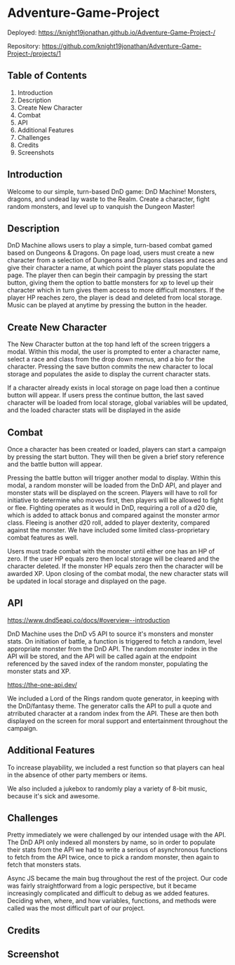 # Adventure-Game-Project
Deployed:
https://knight19jonathan.github.io/Adventure-Game-Project-/

Repository:
https://github.com/knight19jonathan/Adventure-Game-Project-/projects/1
## Table of Contents
1. Introduction
2. Description
3. Create New Character
4. Combat
5. API
6. Additional Features
7. Challenges
8. Credits
9. Screenshots

## Introduction

Welcome to our simple, turn-based DnD game: DnD Machine!  Monsters, dragons, and undead lay waste to the Realm.  Create a character, fight random monsters, and level up to vanquish the Dungeon Master!  

## Description
DnD Machine allows users to play a simple, turn-based combat gamed based on Dungeons & Dragons.  On page load, users must create a new character from a selection of Dungeons and Dragons classes and races and give their character a name, at which point the player stats populate the page.  The player then can begin their campagin by pressing the start button, giving them the option to battle monsters for xp to level up their character which in turn gives them access to more difficult monsters.  If the player HP reaches zero, the player is dead and deleted from local storage.  Music can be played at anytime by pressing the button in the header.

## Create New Character
The New Character button at the top hand left of the screen triggers a modal.  Within this modal, the user is prompted to enter a character name, select a race and class from the drop down menus, and a bio for the character.  Pressing the save button commits the new character to local storage and populates the aside to display the current character stats.

If a character already exists in local storage on page load then a continue button will appear.  If users press the continue button, the last saved character will be loaded from local storage, global variables will be updated, and the loaded character stats will be displayed in the aside

## Combat
Once a character has been created or loaded, players can start a campaign by pressing the start button.  They will then be given a brief story reference and the battle button will appear.  

Pressing the battle button will trigger another modal to display.  Within this modal, a random monster will be loaded from the DnD API, and player and monster stats will be displayed on the screen.  Players will have to roll for initiative to determine who moves first, then players will be allowed to fight or flee.  Fighting operates as it would in DnD, requiring a roll of a d20 die, which is added to attack bonus and compared against the monster armor class.  Fleeing is another d20 roll, added to player dexterity, compared against the monster.  We have included some limited class-proprietary combat features as well.

Users must trade combat with the monster until either one has an HP of zero.  If the user HP equals zero then local storage will be cleared and the character deleted.  If the monster HP equals zero then the character will be awarded XP.  Upon closing of the combat modal, the new character stats will be updated in local storage and displayed on the page.

## API
https://www.dnd5eapi.co/docs/#overview--introduction

DnD Machine uses the DnD v5 API to source it's monsters and monster stats.  On initiation of battle, a function is triggered to fetch a random, level appropriate monster from the DnD API.  The random monster index in the API will be stored, and the API will be called again at the endpoint referenced by the saved index of the random monster, populating the monster stats and XP.

https://the-one-api.dev/

We included a Lord of the Rings random quote generator, in keeping with the DnD/fantasy theme.  The generator calls the API to pull a quote and atrributed character at a random index from the API.  These are then both displayed on the screen for moral support and entertainment throughout the campaign.  

## Additional Features
To increase playability, we included a rest function so that players can heal in the absence of other party members or items.

We also included a jukebox to randomly play a variety of 8-bit music, because it's sick and awesome.

## Challenges
Pretty immediately we were challenged by our intended usage with the API.  The DnD API only indexed all monsters by name, so in order to populate their stats from the API we had to write a serious of asynchronous functions to fetch from the API twice, once to pick a random monster, then again to fetch that monsters stats.  

Async JS became the main bug throughout the rest of the project.  Our code was fairly straightforward from a logic perspective, but it became increasingly complicated and difficult to debug as we added features.  Deciding when, where, and how variables, functions, and methods were called was the most difficult part of our project.  

## Credits

## Screenshot


















